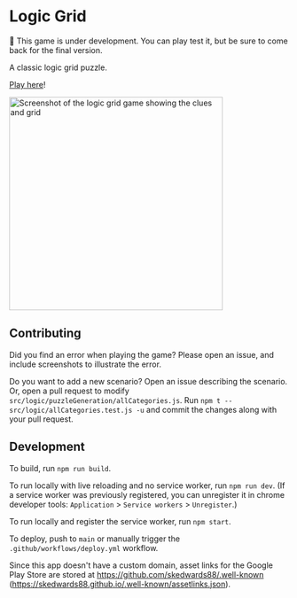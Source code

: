 # Logic Grid

:construction: This game is under development. You can play test it, but be sure to come back for the final version.

A classic logic grid puzzle.

[Play here](https://skedwards88.github.io/logic-grid/)!

<img width="385" alt="Screenshot of the logic grid game showing the clues and grid" src="https://github.com/github/docs-content/assets/25328854/e5f7f022-beb9-4e0e-8356-42a4b15fcf08">

## Contributing

Did you find an error when playing the game? Please open an issue, and include screenshots to illustrate the error.

Do you want to add a new scenario? Open an issue describing the scenario. Or, open a pull request to modify `src/logic/puzzleGeneration/allCategories.js`. Run `npm t -- src/logic/allCategories.test.js -u` and commit the changes along with your pull request.

## Development

To build, run `npm run build`.

To run locally with live reloading and no service worker, run `npm run dev`. (If a service worker was previously registered, you can unregister it in chrome developer tools: `Application` > `Service workers` > `Unregister`.)

To run locally and register the service worker, run `npm start`.

To deploy, push to `main` or manually trigger the `.github/workflows/deploy.yml` workflow.

Since this app doesn't have a custom domain, asset links for the Google Play Store are stored at https://github.com/skedwards88/.well-known (https://skedwards88.github.io/.well-known/assetlinks.json).
